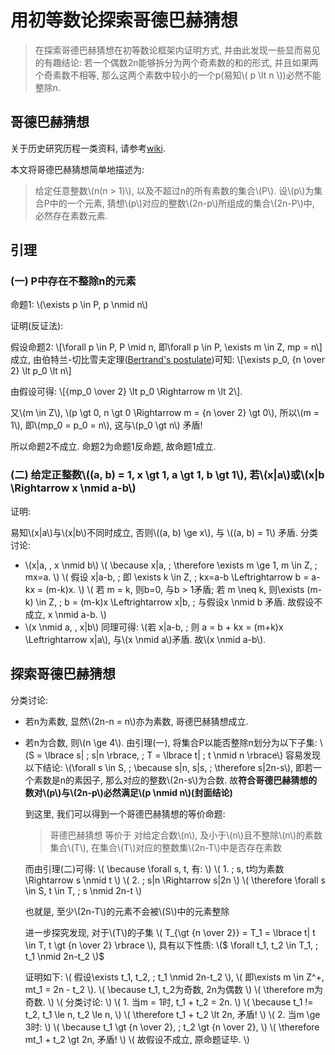 # 用初等数论探索哥德巴赫猜想
> 在探索哥德巴赫猜想在初等数论框架内证明方式, 并由此发现一些显而易见的有趣结论: 若一个偶数2n能够拆分为两个奇素数的和的形式, 并且如果两个奇素数不相等, 那么这两个素数中较小的一个p(易知\\( p \lt n \\))必然不能整除n.

## 哥德巴赫猜想
关于历史研究历程一类资料, 请参考[wiki].

本文将哥德巴赫猜想简单地描述为:
> 给定任意整数\\(n(n > 1)\\), 以及不超过n的所有素数的集合\\(P\\). 设\\(p\\)为集合P中的一个元素, 猜想\\(p\\)对应的整数\\(2n-p\\)所组成的集合\\(2n-P\\)中, 必然存在素数元素.

[wiki]: https://en.wikipedia.org/wiki/Goldbach's_conjecture

## 引理
### (一) P中存在不整除n的元素
命题1: \\(\exists p \in P, p \nmid n\\)

证明(反证法):

假设命题2: \\[\forall p \in P, P \mid n, 即\forall p \in P, \exists m \in Z, mp = n\\] 成立, 由伯特兰-切比雪夫定理([Bertrand's postulate])可知: \\[\exists p_0, {n \over 2} \lt p_0 \lt n\\]

由假设可得: \\[{mp_0 \over 2} \lt p_0 \Rightarrow m \lt 2\\].

又\\(m \in Z\\), \\(p \gt 0, n \gt 0 \Rightarrow m = {n \over 2} \gt 0\\), 所以\\(m = 1\\), 即\\(mp_0 = p_0 = n\\), 这与\\(p_0 \gt n\\) 矛盾!

所以命题2不成立. 命题2为命题1反命题, 故命题1成立.

[Bertrand's postulate]: https://en.wikipedia.org/wiki/Bertrand%27s_postulate

### (二) 给定正整数\\((a, b) = 1, x \gt 1, a \gt 1, b \gt 1\\), 若\\(x|a\\)或\\(x|b \Rightarrow x \nmid a-b\\)
证明:

易知\\(x|a\\)与\\(x|b\\)不同时成立, 否则\\((a, b) \ge x\\), 与 \\((a, b) = 1\\) 矛盾.
分类讨论:
- \\(x|a, \, x \nmid b\\)
    \\( \because x|a, \; \therefore \exists m \ge 1, m \in Z, \; mx=a. \\)
    \\( 假设 x|a-b, \; 即 \exists k \in Z, \; kx=a-b \Leftrightarrow b = a-kx = (m-k)x. \\)
    \\( 若 m = k, 则b=0, 与b > 1矛盾; 若 m \neq k, 则\exists (m-k) \in Z, \; b = (m-k)x \Leftrightarrow x|b, \; 与假设x \nmid b 矛盾. 故假设不成立, x \nmid a-b. \\)
- \\(x \nmid a, \, x|b\\)
    同理可得: \\(若 x|a-b, \; 则 a = b + kx = (m+k)x \Leftrightarrow x|a\\), 与\\(x \nmid a\\)矛盾. 故\\(x \nmid a-b\\).

## 探索哥德巴赫猜想
分类讨论:
- 若n为素数, 显然\\(2n-n = n\\)亦为素数, 哥德巴赫猜想成立.
- 若n为合数, 则\\(n \ge 4\\). 由引理(一), 将集合P以能否整除n划分为以下子集: \\(S = \lbrace s| \; s|n \rbrace, \; T = \lbrace t| \; t \nmid n \rbrace\\)
    容易发现以下结论: \\(\forall s \in S, \; \because s|n, s|s, \; \therefore s|2n-s\\), 即若一个素数是n的素因子, 那么对应的整数\\(2n-s\\)为合数. 故**符合哥德巴赫猜想的数对\\(p\\)与\\(2n-p\\)必然满足\\(p \nmid n\\)(封面结论)**

    到这里, 我们可以得到一个哥德巴赫猜想的等价命题:
    > 哥德巴赫猜想 等价于 对给定合数\\(n\\), 及小于\\(n\\)且不整除\\(n\\)的素数集合\\(T\\), 在集合\\(T\\)对应的整数集\\(2n-T\\)中是否存在素数

    而由引理(二)可得:
    \\( \because \forall s, t, 有: \\)
    \\( 1. \; s, t均为素数 \Rightarrow s \nmid t \\)
    \\( 2. \; s|n \Rightarrow s|2n \\)
    \\( \therefore \forall s \in S, t \in T, \; s \nmid 2n-t \\)

    也就是, 至少\\(2n-T\\)的元素不会被\\(S\\)中的元素整除

    进一步探究发现, 对于\\(T\\)的子集 \\( T_{\gt {n \over 2}} = T_1 = \lbrace t| t \in T, t \gt {n \over 2} \rbrace \\), 具有以下性质:
    \\($ \forall t_1, t_2 \in T_1, \; t_1 \nmid 2n-t_2 \\)$

    证明如下:
    \\( 假设\exists t_1, t_2, \; t_1 \nmid 2n-t_2 \\),
    \\( 即\exists m \in Z^+, mt_1 = 2n - t_2 \\).
    \\( \because t_1, t_2为奇数, 2n为偶数 \\)
    \\( \therefore m为奇数. \\)
    \\( 分类讨论: \\)
    \\( 1. 当m = 1时, t_1 + t_2 = 2n. \\)
    \\( \because t_1 != t_2, t_1 \le n, t_2 \le n, \\)
    \\( \therefore t_1 + t_2 \lt 2n, 矛盾! \\)
    \\( 2. 当m \ge 3时: \\)
    \\( \because t_1 \gt {n \over 2}, \; t_2 \gt {n \over 2}, \\)
    \\( \therefore mt_1 + t_2 \gt 2n, 矛盾! \\)
    \\( 故假设不成立, 原命题证毕. \\)
